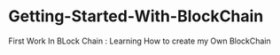 # Getting-Started-With-BlockChain
First Work In BLock Chain : Learning How to create my Own BlockChain
